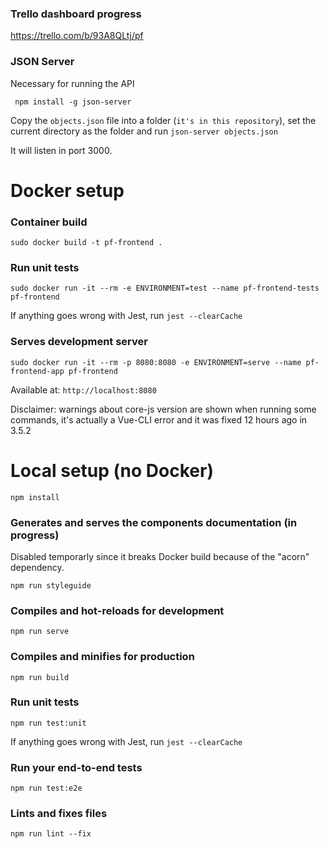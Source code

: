 ### Trello dashboard progress
https://trello.com/b/93A8QLtj/pf                           

### JSON Server

Necessary for running the API

`
npm install -g json-server`

Copy the `objects.json` file into a folder (`it's in this repository`), set the current directory as the folder and run
``
json-server objects.json
``

It will listen in port 3000.

# Docker setup

### Container build
```
sudo docker build -t pf-frontend . 
```

### Run unit tests
```
sudo docker run -it --rm -e ENVIRONMENT=test --name pf-frontend-tests pf-frontend
```
If anything goes wrong with Jest, run `jest --clearCache`

### Serves development server
```
sudo docker run -it --rm -p 8080:8080 -e ENVIRONMENT=serve --name pf-frontend-app pf-frontend
```

Available at: `http://localhost:8080`

Disclaimer: warnings about core-js version are shown when running some commands, it's actually a Vue-CLI error and it was fixed 12 hours ago in 3.5.2 

# Local setup (no Docker)
```
npm install
```

### Generates and serves the components documentation (in progress) 

Disabled temporarly since it breaks Docker build because of the "acorn" dependency.

```
npm run styleguide
```

### Compiles and hot-reloads for development
```
npm run serve
```

### Compiles and minifies for production
```
npm run build
```

### Run unit tests
```
npm run test:unit
```



If anything goes wrong with Jest, run `jest --clearCache`

### Run your end-to-end tests
```
npm run test:e2e
```

### Lints and fixes files
```
npm run lint --fix
```

